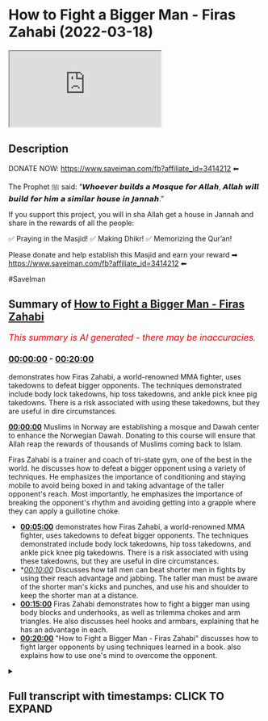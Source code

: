 # How to Fight a Bigger Man - Firas Zahabi (2022-03-18)

<iframe loading='lazy' src='https://www.youtube.com/embed/1l-jS2LDxEw'></iframe>

## Description

DONATE NOW: https://www.saveiman.com/fb?affiliate_id=3414212 ⬅

The Prophet ﷺ said: “𝙒𝙝𝙤𝙚𝙫𝙚𝙧 𝙗𝙪𝙞𝙡𝙙𝙨 𝙖 𝙈𝙤𝙨𝙦𝙪𝙚 𝙛𝙤𝙧 𝘼𝙡𝙡𝙖𝙝, 𝘼𝙡𝙡𝙖𝙝 𝙬𝙞𝙡𝙡 𝙗𝙪𝙞𝙡𝙙 𝙛𝙤𝙧 𝙝𝙞𝙢 𝙖 𝙨𝙞𝙢𝙞𝙡𝙖𝙧 𝙝𝙤𝙪𝙨𝙚 𝙞𝙣 𝙅𝙖𝙣𝙣𝙖𝙝.”

If you support this project, you will in sha Allah get a house in Jannah and share in the rewards of all the people:

✅ Praying in the Masjid!
✅ Making Dhikr!
✅ Memorizing the Qur’an!

Please donate and help establish this Masjid and earn your reward ➡ https://www.saveiman.com/fb?affiliate_id=3414212 ⬅

#SaveIman

## Summary of [How to Fight a Bigger Man - Firas Zahabi](https://www.youtube.com/watch?v=1l-jS2LDxEw)


*<span style="color:red; font-size:125%">This summary is AI generated - there may be inaccuracies</span>. [](/)*

### [00:00:00](https://www.youtube.com/watch?v=1l-jS2LDxEw&t=0) - [00:20:00](https://www.youtube.com/watch?v=1l-jS2LDxEw&t=1200)

 demonstrates how Firas Zahabi, a world-renowned MMA fighter, uses takedowns to defeat bigger opponents. The techniques demonstrated include body lock takedowns, hip toss takedowns, and ankle pick knee pig takedowns. There is a risk associated with using these takedowns, but they are useful in dire circumstances.

**[00:00:00](https://www.youtube.com/watch?v=1l-jS2LDxEw&t=0)** Muslims in Norway are establishing a mosque and Dawah center to enhance the Norwegian Dawah. Donating to this course will ensure that Allah reap the rewards of thousands of Muslims coming back to Islam.

Firas Zahabi is a trainer and  coach of tri-state gym, one of the best in the world.  he discusses how to defeat a bigger opponent using a variety of techniques. He emphasizes the importance of conditioning and staying mobile to avoid being boxed in and taking advantage of the taller opponent's reach. Most importantly, he emphasizes the importance of breaking the opponent's rhythm and avoiding getting into a grapple where they can apply a guillotine choke.
* **[00:05:00](https://www.youtube.com/watch?v=1l-jS2LDxEw&t=300)**  demonstrates how Firas Zahabi, a world-renowned MMA fighter, uses takedowns to defeat bigger opponents. The techniques demonstrated include body lock takedowns, hip toss takedowns, and ankle pick knee pig takedowns. There is a risk associated with using these takedowns, but they are useful in dire circumstances.
* **[00:10:00](https://www.youtube.com/watch?v=1l-jS2LDxEw&t=600)* Discusses how tall men can beat shorter men in fights by using their reach advantage and jabbing. The taller man must be aware of the shorter man's kicks and punches, and use his  and shoulder to keep the shorter man at a distance.
* **[00:15:00](https://www.youtube.com/watch?v=1l-jS2LDxEw&t=900)** Firas Zahabi demonstrates how to fight a bigger man using body blocks and underhooks, as well as trilemma chokes and arm triangles. He also discusses heel hooks and armbars, explaining that he has an advantage in each.
* **[00:20:00](https://www.youtube.com/watch?v=1l-jS2LDxEw&t=1200)**  "How to Fight a Bigger Man - Firas Zahabi" discusses how to fight larger opponents by using techniques learned in a book.  also explains how to use one's mind to overcome the opponent.

<details><summary><h2>Full transcript with timestamps: CLICK TO EXPAND</h2></summary>

[0:00:00](https://youtu.be/1l-jS2LDxEw?t=0) muslims in norway are now establishing a  
[0:00:02](https://youtu.be/1l-jS2LDxEw?t=2) masjid and dawa center to enhance the  
[0:00:04](https://youtu.be/1l-jS2LDxEw?t=4) norwegian dawah if you donate to this  
[0:00:06](https://youtu.be/1l-jS2LDxEw?t=6) course you will ensure allah reap the  
[0:00:08](https://youtu.be/1l-jS2LDxEw?t=8) rewards of thousands of muslims coming  
[0:00:11](https://youtu.be/1l-jS2LDxEw?t=11) back to islam and many of those who  
[0:00:13](https://youtu.be/1l-jS2LDxEw?t=13) become dwight and invite to islam so  
[0:00:15](https://youtu.be/1l-jS2LDxEw?t=15) click the link and donate now and share  
[0:00:18](https://youtu.be/1l-jS2LDxEw?t=18) the video for extra rewards  
[0:00:20](https://youtu.be/1l-jS2LDxEw?t=20) i'm joined with the legend the man the  
[0:00:22](https://youtu.be/1l-jS2LDxEw?t=22) legend the steel man the historical  
[0:00:24](https://youtu.be/1l-jS2LDxEw?t=24) figure  
[0:00:25](https://youtu.be/1l-jS2LDxEw?t=25) [Laughter]  
[0:00:28](https://youtu.be/1l-jS2LDxEw?t=28) for us many of you would have known this  
[0:00:31](https://youtu.be/1l-jS2LDxEw?t=31) is the trainer  
[0:00:33](https://youtu.be/1l-jS2LDxEw?t=33) head trainer head coach in tri-state gym  
[0:00:35](https://youtu.be/1l-jS2LDxEw?t=35) it seems one of the best if not the best  
[0:00:37](https://youtu.be/1l-jS2LDxEw?t=37) you could argue uh trainer in the world  
[0:00:39](https://youtu.be/1l-jS2LDxEw?t=39) in mma now  
[0:00:41](https://youtu.be/1l-jS2LDxEw?t=41) this video is about how  
[0:00:43](https://youtu.be/1l-jS2LDxEw?t=43) to defeat a bigger opponent now i'm  
[0:00:45](https://youtu.be/1l-jS2LDxEw?t=45) noticeably sizable compared to uh for us  
[0:00:49](https://youtu.be/1l-jS2LDxEw?t=49) but obviously not skillful you don't  
[0:00:51](https://youtu.be/1l-jS2LDxEw?t=51) need to go into that details  
[0:00:52](https://youtu.be/1l-jS2LDxEw?t=52) so with someone like me for us how would  
[0:00:54](https://youtu.be/1l-jS2LDxEw?t=54) you so say for example i'm covering that  
[0:00:56](https://youtu.be/1l-jS2LDxEw?t=56) can you grab that  
[0:00:58](https://youtu.be/1l-jS2LDxEw?t=58) [Laughter]  
[0:01:03](https://youtu.be/1l-jS2LDxEw?t=63) [Music]  
[0:01:03](https://youtu.be/1l-jS2LDxEw?t=63) [Laughter]  
[0:01:12](https://youtu.be/1l-jS2LDxEw?t=72) okay so if i'm coming at you right  
[0:01:14](https://youtu.be/1l-jS2LDxEw?t=74) so i'm coming at you right now first  
[0:01:16](https://youtu.be/1l-jS2LDxEw?t=76) thing is i don't want to be on the same  
[0:01:18](https://youtu.be/1l-jS2LDxEw?t=78) line so your feet are pointing towards  
[0:01:19](https://youtu.be/1l-jS2LDxEw?t=79) me my feet are pointing towards you yeah  
[0:01:21](https://youtu.be/1l-jS2LDxEw?t=81) if we exchange your fist is likely to  
[0:01:23](https://youtu.be/1l-jS2LDxEw?t=83) land before mine because you've got a  
[0:01:24](https://youtu.be/1l-jS2LDxEw?t=84) longer reach yeah you got bigger weights  
[0:01:26](https://youtu.be/1l-jS2LDxEw?t=86) so one thing i like to do is like to  
[0:01:27](https://youtu.be/1l-jS2LDxEw?t=87) circle when you point your feet towards  
[0:01:29](https://youtu.be/1l-jS2LDxEw?t=89) me that's when i'm going to change back  
[0:01:30](https://youtu.be/1l-jS2LDxEw?t=90) direction as your feet lift the ground  
[0:01:32](https://youtu.be/1l-jS2LDxEw?t=92) to change direction okay that's what i'm  
[0:01:34](https://youtu.be/1l-jS2LDxEw?t=94) going to attack yourself so if i'm  
[0:01:35](https://youtu.be/1l-jS2LDxEw?t=95) constantly circling i'm sorry  
[0:01:37](https://youtu.be/1l-jS2LDxEw?t=97) certainly yeah so now look because  
[0:01:38](https://youtu.be/1l-jS2LDxEw?t=98) you're circling with me yeah i'm going  
[0:01:40](https://youtu.be/1l-jS2LDxEw?t=100) to go this way no i'm going to circle  
[0:01:41](https://youtu.be/1l-jS2LDxEw?t=101) this way now you're circling that way  
[0:01:43](https://youtu.be/1l-jS2LDxEw?t=103) i'm constantly  
[0:01:44](https://youtu.be/1l-jS2LDxEw?t=104) breaking the line i call it breaking  
[0:01:45](https://youtu.be/1l-jS2LDxEw?t=105) noise so if you put your fist like this  
[0:01:47](https://youtu.be/1l-jS2LDxEw?t=107) i want to be aimed for my face here i  
[0:01:48](https://youtu.be/1l-jS2LDxEw?t=108) want to be here and when you turn your  
[0:01:50](https://youtu.be/1l-jS2LDxEw?t=110) face your fist towards me i want to be  
[0:01:52](https://youtu.be/1l-jS2LDxEw?t=112) here enough i never want to be yeah face  
[0:01:55](https://youtu.be/1l-jS2LDxEw?t=115) to face with exactly and now i want to  
[0:01:57](https://youtu.be/1l-jS2LDxEw?t=117) create that i want to create that cut  
[0:01:59](https://youtu.be/1l-jS2LDxEw?t=119) back we call it a cutback so you go  
[0:02:00](https://youtu.be/1l-jS2LDxEw?t=120) right then to the left left then to the  
[0:02:03](https://youtu.be/1l-jS2LDxEw?t=123) right so we're talking about working in  
[0:02:05](https://youtu.be/1l-jS2LDxEw?t=125) circles here that's why i like to shadow  
[0:02:06](https://youtu.be/1l-jS2LDxEw?t=126) box oftentimes what i do is i put an  
[0:02:08](https://youtu.be/1l-jS2LDxEw?t=128) object on the floor like a boxing glove  
[0:02:10](https://youtu.be/1l-jS2LDxEw?t=130) yeah and i just teach my fighters to to  
[0:02:11](https://youtu.be/1l-jS2LDxEw?t=131) box around that glove  
[0:02:13](https://youtu.be/1l-jS2LDxEw?t=133) always circling always moving my head  
[0:02:15](https://youtu.be/1l-jS2LDxEw?t=135) because  
[0:02:16](https://youtu.be/1l-jS2LDxEw?t=136) his reach is longer yeah  
[0:02:18](https://youtu.be/1l-jS2LDxEw?t=138) but  
[0:02:19](https://youtu.be/1l-jS2LDxEw?t=139) but if i get here if i get here  
[0:02:22](https://youtu.be/1l-jS2LDxEw?t=142) the shorter man has an advantage now on  
[0:02:24](https://youtu.be/1l-jS2LDxEw?t=144) the outside you have the advantage yeah  
[0:02:26](https://youtu.be/1l-jS2LDxEw?t=146) on the inside if you watch this look if  
[0:02:28](https://youtu.be/1l-jS2LDxEw?t=148) you if you keep your shoulders up and i  
[0:02:29](https://youtu.be/1l-jS2LDxEw?t=149) put my shoulders down and we push each  
[0:02:30](https://youtu.be/1l-jS2LDxEw?t=150) other push push  
[0:02:32](https://youtu.be/1l-jS2LDxEw?t=152) look i'm stronger only because i'm lower  
[0:02:34](https://youtu.be/1l-jS2LDxEw?t=154) yeah my center of gravity is lower right  
[0:02:35](https://youtu.be/1l-jS2LDxEw?t=155) so when i get close to you you're going  
[0:02:37](https://youtu.be/1l-jS2LDxEw?t=157) to want to go down my height yeah now or  
[0:02:39](https://youtu.be/1l-jS2LDxEw?t=159) even if you push each other say we're  
[0:02:41](https://youtu.be/1l-jS2LDxEw?t=161) even okay now we're even so i want to  
[0:02:43](https://youtu.be/1l-jS2LDxEw?t=163) catch him tall yeah i'm circling i'm  
[0:02:45](https://youtu.be/1l-jS2LDxEw?t=165) circling and you if if you were trying  
[0:02:48](https://youtu.be/1l-jS2LDxEw?t=168) to chase me like this it's kind of very  
[0:02:49](https://youtu.be/1l-jS2LDxEw?t=169) tiring on the legs right yeah so you  
[0:02:51](https://youtu.be/1l-jS2LDxEw?t=171) have to relax your legs i want to catch  
[0:02:52](https://youtu.be/1l-jS2LDxEw?t=172) you tall i have a window of opportunity  
[0:02:54](https://youtu.be/1l-jS2LDxEw?t=174) when i come in here yeah now i'm going  
[0:02:56](https://youtu.be/1l-jS2LDxEw?t=176) to throw up then i got to get out again  
[0:02:58](https://youtu.be/1l-jS2LDxEw?t=178) because you're going to sit down with me  
[0:02:59](https://youtu.be/1l-jS2LDxEw?t=179) or you're going to grab me except right  
[0:03:00](https://youtu.be/1l-jS2LDxEw?t=180) so when you're fighting a taller  
[0:03:01](https://youtu.be/1l-jS2LDxEw?t=181) opponent one thing i really like to do  
[0:03:03](https://youtu.be/1l-jS2LDxEw?t=183) we're assuming this is not just a  
[0:03:04](https://youtu.be/1l-jS2LDxEw?t=184) striking affair right right right we're  
[0:03:06](https://youtu.be/1l-jS2LDxEw?t=186) gonna get to yeah wrestling soon yeah  
[0:03:08](https://youtu.be/1l-jS2LDxEw?t=188) but striking i can't stand in front of  
[0:03:09](https://youtu.be/1l-jS2LDxEw?t=189) you you have to circle okay because if i  
[0:03:11](https://youtu.be/1l-jS2LDxEw?t=191) stand here so you're either out or in  
[0:03:13](https://youtu.be/1l-jS2LDxEw?t=193) yeah  
[0:03:14](https://youtu.be/1l-jS2LDxEw?t=194) you've got a longer job than me if you  
[0:03:15](https://youtu.be/1l-jS2LDxEw?t=195) see if i try to punch you and you punch  
[0:03:16](https://youtu.be/1l-jS2LDxEw?t=196) me you're going to beat me every time  
[0:03:18](https://youtu.be/1l-jS2LDxEw?t=198) yeah so i got a circle i got a circle i  
[0:03:20](https://youtu.be/1l-jS2LDxEw?t=200) got to get you stepping i got to keep  
[0:03:21](https://youtu.be/1l-jS2LDxEw?t=201) the ranges off yeah i got to cut i got  
[0:03:22](https://youtu.be/1l-jS2LDxEw?t=202) to catch you want to cut back yeah okay  
[0:03:25](https://youtu.be/1l-jS2LDxEw?t=205) you know i got to catch you and come  
[0:03:26](https://youtu.be/1l-jS2LDxEw?t=206) back now when i fight a taller guy yeah  
[0:03:29](https://youtu.be/1l-jS2LDxEw?t=209) i like to shoot doubles but when i shoot  
[0:03:30](https://youtu.be/1l-jS2LDxEw?t=210) a double yeah i don't shoot and lift  
[0:03:34](https://youtu.be/1l-jS2LDxEw?t=214) because  
[0:03:35](https://youtu.be/1l-jS2LDxEw?t=215) their legs are so long that when you  
[0:03:36](https://youtu.be/1l-jS2LDxEw?t=216) lift they're still on the floor  
[0:03:38](https://youtu.be/1l-jS2LDxEw?t=218) unless they're heavy  
[0:03:39](https://youtu.be/1l-jS2LDxEw?t=219) so we're going to kosotogi so a trip so  
[0:03:41](https://youtu.be/1l-jS2LDxEw?t=221) watch out here i put my hook behind your  
[0:03:43](https://youtu.be/1l-jS2LDxEw?t=223) ankle like this  
[0:03:45](https://youtu.be/1l-jS2LDxEw?t=225) and now i don't have to lift you see i  
[0:03:46](https://youtu.be/1l-jS2LDxEw?t=226) would trip you down to the floor here's  
[0:03:47](https://youtu.be/1l-jS2LDxEw?t=227) what you call kasotogaki should i go  
[0:03:49](https://youtu.be/1l-jS2LDxEw?t=229) down  
[0:03:49](https://youtu.be/1l-jS2LDxEw?t=229) well yeah just be careful because all  
[0:03:51](https://youtu.be/1l-jS2LDxEw?t=231) right yeah so i want to trap their leg  
[0:03:53](https://youtu.be/1l-jS2LDxEw?t=233) as i shoot a double so i shoot  
[0:03:56](https://youtu.be/1l-jS2LDxEw?t=236) into a trap here i am like this  
[0:03:59](https://youtu.be/1l-jS2LDxEw?t=239) now i don't have to worry so much about  
[0:04:00](https://youtu.be/1l-jS2LDxEw?t=240) guillotine because even if you trap my  
[0:04:02](https://youtu.be/1l-jS2LDxEw?t=242) neck  
[0:04:03](https://youtu.be/1l-jS2LDxEw?t=243) because for you to make that guillotine  
[0:04:04](https://youtu.be/1l-jS2LDxEw?t=244) work you need your legs around my body  
[0:04:06](https://youtu.be/1l-jS2LDxEw?t=246) yeah i'm not going to let you put your  
[0:04:07](https://youtu.be/1l-jS2LDxEw?t=247) legs around my body see yeah because  
[0:04:09](https://youtu.be/1l-jS2LDxEw?t=249) that guilt is very weak  
[0:04:11](https://youtu.be/1l-jS2LDxEw?t=251) it lets you have your legs around my  
[0:04:12](https://youtu.be/1l-jS2LDxEw?t=252) body you have to put me inside the  
[0:04:14](https://youtu.be/1l-jS2LDxEw?t=254) garbage if you're getting into combat  
[0:04:16](https://youtu.be/1l-jS2LDxEw?t=256) god is it oh yeah if here if you have  
[0:04:17](https://youtu.be/1l-jS2LDxEw?t=257) any guilty no i could have a lot of  
[0:04:18](https://youtu.be/1l-jS2LDxEw?t=258) danger  
[0:04:20](https://youtu.be/1l-jS2LDxEw?t=260) yeah no i'm gonna want a baby here but  
[0:04:22](https://youtu.be/1l-jS2LDxEw?t=262) if i trip your leg yep  
[0:04:24](https://youtu.be/1l-jS2LDxEw?t=264) try to put me together okay now  
[0:04:26](https://youtu.be/1l-jS2LDxEw?t=266) try to choke me  
[0:04:29](https://youtu.be/1l-jS2LDxEw?t=269) because it's very difficult  
[0:04:31](https://youtu.be/1l-jS2LDxEw?t=271) because you don't have your legs wrapped  
[0:04:32](https://youtu.be/1l-jS2LDxEw?t=272) around my body yep see i'm gonna pump a  
[0:04:34](https://youtu.be/1l-jS2LDxEw?t=274) lot of your legs yeah so the two major  
[0:04:37](https://youtu.be/1l-jS2LDxEw?t=277) benefits is  
[0:04:38](https://youtu.be/1l-jS2LDxEw?t=278) when you shoot a double egg on a taller  
[0:04:39](https://youtu.be/1l-jS2LDxEw?t=279) guy you don't have to lift them if you  
[0:04:41](https://youtu.be/1l-jS2LDxEw?t=281) trip yeah  
[0:04:42](https://youtu.be/1l-jS2LDxEw?t=282) you give me those guys now all the tips  
[0:04:45](https://youtu.be/1l-jS2LDxEw?t=285) because you're so tall it's easier for  
[0:04:47](https://youtu.be/1l-jS2LDxEw?t=287) me to get to your ankle right but if you  
[0:04:49](https://youtu.be/1l-jS2LDxEw?t=289) were my height it would be lower because  
[0:04:50](https://youtu.be/1l-jS2LDxEw?t=290) your arms and shoulders would be easily  
[0:04:51](https://youtu.be/1l-jS2LDxEw?t=291) double for me then on my side  
[0:04:53](https://youtu.be/1l-jS2LDxEw?t=293) i'm trying to screw that's it  
[0:04:55](https://youtu.be/1l-jS2LDxEw?t=295) guys for taller guys i like when you're  
[0:04:57](https://youtu.be/1l-jS2LDxEw?t=297) the taller man i like body lock and trip  
[0:04:58](https://youtu.be/1l-jS2LDxEw?t=298) so if you body lock me because the thing  
[0:05:00](https://youtu.be/1l-jS2LDxEw?t=300) is my legs are too far if you go for my  
[0:05:01](https://youtu.be/1l-jS2LDxEw?t=301) legs it's too much too much of a  
[0:05:03](https://youtu.be/1l-jS2LDxEw?t=303) distance to get all the way down yeah  
[0:05:06](https://youtu.be/1l-jS2LDxEw?t=306) so i'm coming here yeah i really like it  
[0:05:08](https://youtu.be/1l-jS2LDxEw?t=308) like this yeah well now you could trip  
[0:05:09](https://youtu.be/1l-jS2LDxEw?t=309) my my my right leg with your left yeah  
[0:05:12](https://youtu.be/1l-jS2LDxEw?t=312) no no no you're with your left  
[0:05:14](https://youtu.be/1l-jS2LDxEw?t=314) hook  
[0:05:15](https://youtu.be/1l-jS2LDxEw?t=315) yeah you could you could put your foot  
[0:05:16](https://youtu.be/1l-jS2LDxEw?t=316) in the middle yeah and then kind of  
[0:05:18](https://youtu.be/1l-jS2LDxEw?t=318) throw me with your hip yeah like this go  
[0:05:19](https://youtu.be/1l-jS2LDxEw?t=319) up here i really like this for taller  
[0:05:21](https://youtu.be/1l-jS2LDxEw?t=321) guys  
[0:05:22](https://youtu.be/1l-jS2LDxEw?t=322) yeah so we're here like this body lock  
[0:05:24](https://youtu.be/1l-jS2LDxEw?t=324) yeah you put your leg inside and you  
[0:05:25](https://youtu.be/1l-jS2LDxEw?t=325) start to hit yeah  
[0:05:27](https://youtu.be/1l-jS2LDxEw?t=327) yeah yeah that's good for me no i mean  
[0:05:29](https://youtu.be/1l-jS2LDxEw?t=329) if you're coming to a double leg for me  
[0:05:31](https://youtu.be/1l-jS2LDxEw?t=331) yes how much around the front i like the  
[0:05:33](https://youtu.be/1l-jS2LDxEw?t=333) underhook so like can you shoot all my  
[0:05:34](https://youtu.be/1l-jS2LDxEw?t=334) legs  
[0:05:35](https://youtu.be/1l-jS2LDxEw?t=335) under hook see yeah this is one of many  
[0:05:38](https://youtu.be/1l-jS2LDxEw?t=338) ways okay and then you can get into your  
[0:05:39](https://youtu.be/1l-jS2LDxEw?t=339) body lock oh okay so if i shoot on you  
[0:05:41](https://youtu.be/1l-jS2LDxEw?t=341) you're gonna put your hands like this  
[0:05:42](https://youtu.be/1l-jS2LDxEw?t=342) all right  
[0:05:44](https://youtu.be/1l-jS2LDxEw?t=344) yeah you elevate me here there you go  
[0:05:45](https://youtu.be/1l-jS2LDxEw?t=345) now you can turn the tables on me  
[0:05:47](https://youtu.be/1l-jS2LDxEw?t=347) right exactly okay  
[0:05:49](https://youtu.be/1l-jS2LDxEw?t=349) what we call an ukigoshi hip one hip  
[0:05:52](https://youtu.be/1l-jS2LDxEw?t=352) because typically as kids they teach you  
[0:05:54](https://youtu.be/1l-jS2LDxEw?t=354) ogoshi which is two hips yeah but if i  
[0:05:57](https://youtu.be/1l-jS2LDxEw?t=357) do that you can grab my body and lift me  
[0:05:58](https://youtu.be/1l-jS2LDxEw?t=358) here yeah i'm too committed yeah so we  
[0:06:00](https://youtu.be/1l-jS2LDxEw?t=360) just go one hip like see i see one hip  
[0:06:02](https://youtu.be/1l-jS2LDxEw?t=362) and now we can ankle pick knee pig yeah  
[0:06:05](https://youtu.be/1l-jS2LDxEw?t=365) snap down etc  
[0:06:06](https://youtu.be/1l-jS2LDxEw?t=366) yeah so if i shoot on you  
[0:06:09](https://youtu.be/1l-jS2LDxEw?t=369) so if you're boxing yeah you got to be  
[0:06:11](https://youtu.be/1l-jS2LDxEw?t=371) quick to your other yeah exactly  
[0:06:13](https://youtu.be/1l-jS2LDxEw?t=373) there you go now i'm in trouble here now  
[0:06:15](https://youtu.be/1l-jS2LDxEw?t=375) you have a variety of takedowns one of  
[0:06:16](https://youtu.be/1l-jS2LDxEw?t=376) them being the hip toss  
[0:06:18](https://youtu.be/1l-jS2LDxEw?t=378) that's what we call ukigoshi what we've  
[0:06:20](https://youtu.be/1l-jS2LDxEw?t=380) seen you do as well  
[0:06:22](https://youtu.be/1l-jS2LDxEw?t=382) and this might be  
[0:06:24](https://youtu.be/1l-jS2LDxEw?t=384) we don't do a lot to be honest in the uk  
[0:06:26](https://youtu.be/1l-jS2LDxEw?t=386) because a lot of the  
[0:06:28](https://youtu.be/1l-jS2LDxEw?t=388) kind of gyms don't allow it they're more  
[0:06:30](https://youtu.be/1l-jS2LDxEw?t=390) traditional yeah which is heel hooks yes  
[0:06:34](https://youtu.be/1l-jS2LDxEw?t=394) and we've seen you do a lot of these  
[0:06:35](https://youtu.be/1l-jS2LDxEw?t=395) yeah yeah yeah you're you're known for  
[0:06:37](https://youtu.be/1l-jS2LDxEw?t=397) that i was in the heart club yeah it's  
[0:06:38](https://youtu.be/1l-jS2LDxEw?t=398) known for that so  
[0:06:40](https://youtu.be/1l-jS2LDxEw?t=400) with someone big like me  
[0:06:42](https://youtu.be/1l-jS2LDxEw?t=402) to what extent  
[0:06:44](https://youtu.be/1l-jS2LDxEw?t=404) would it make sense for you to go for a  
[0:06:45](https://youtu.be/1l-jS2LDxEw?t=405) hill hook  
[0:06:46](https://youtu.be/1l-jS2LDxEw?t=406) uh very like look look at the size of  
[0:06:48](https://youtu.be/1l-jS2LDxEw?t=408) our feet here put your foot here yeah  
[0:06:50](https://youtu.be/1l-jS2LDxEw?t=410) look he's got a much longer left lever  
[0:06:52](https://youtu.be/1l-jS2LDxEw?t=412) it's much easier for me to break your  
[0:06:53](https://youtu.be/1l-jS2LDxEw?t=413) leg than it is for you to break mine you  
[0:06:55](https://youtu.be/1l-jS2LDxEw?t=415) know what they say  
[0:06:59](https://youtu.be/1l-jS2LDxEw?t=419) good point  
[0:07:01](https://youtu.be/1l-jS2LDxEw?t=421) think about breaking a long branch or  
[0:07:03](https://youtu.be/1l-jS2LDxEw?t=423) breaking a small branch you can only  
[0:07:04](https://youtu.be/1l-jS2LDxEw?t=424) think the smaller branch have less  
[0:07:05](https://youtu.be/1l-jS2LDxEw?t=425) leverage so it's easier for me to grab  
[0:07:07](https://youtu.be/1l-jS2LDxEw?t=427) and break that so how would you go like  
[0:07:09](https://youtu.be/1l-jS2LDxEw?t=429) say for example i'm coming at you well  
[0:07:10](https://youtu.be/1l-jS2LDxEw?t=430) if we're standing i like to do something  
[0:07:11](https://youtu.be/1l-jS2LDxEw?t=431) called ashy slide okay so like i pretend  
[0:07:13](https://youtu.be/1l-jS2LDxEw?t=433) like i'm doing a double legs i'll do it  
[0:07:15](https://youtu.be/1l-jS2LDxEw?t=435) real slow okay yeah i'm shooting double  
[0:07:16](https://youtu.be/1l-jS2LDxEw?t=436) leg but then i slide underneath like  
[0:07:18](https://youtu.be/1l-jS2LDxEw?t=438) this oh nice and then what i do is i  
[0:07:20](https://youtu.be/1l-jS2LDxEw?t=440) like to push inside your thigh here like  
[0:07:21](https://youtu.be/1l-jS2LDxEw?t=441) this oh beautiful see now if you try to  
[0:07:22](https://youtu.be/1l-jS2LDxEw?t=442) punch me you won't be able to yeah no  
[0:07:24](https://youtu.be/1l-jS2LDxEw?t=444) chance you have no shot and i'll look  
[0:07:25](https://youtu.be/1l-jS2LDxEw?t=445) where your heel is yeah nowadays because  
[0:07:27](https://youtu.be/1l-jS2LDxEw?t=447) that thigh try to resist me it's  
[0:07:29](https://youtu.be/1l-jS2LDxEw?t=449) impossible yeah exactly you're just  
[0:07:30](https://youtu.be/1l-jS2LDxEw?t=450) you're just bringing yourself down to  
[0:07:31](https://youtu.be/1l-jS2LDxEw?t=451) the mat so that's the first thing i do i  
[0:07:33](https://youtu.be/1l-jS2LDxEw?t=453) can push inside the thigh now look at  
[0:07:35](https://youtu.be/1l-jS2LDxEw?t=455) that lever that we're talking about look  
[0:07:37](https://youtu.be/1l-jS2LDxEw?t=457) i'm breaking this ankle quite easily  
[0:07:38](https://youtu.be/1l-jS2LDxEw?t=458) it's beautiful yeah it's very very  
[0:07:39](https://youtu.be/1l-jS2LDxEw?t=459) difficult you try  
[0:07:40](https://youtu.be/1l-jS2LDxEw?t=460) here  
[0:07:41](https://youtu.be/1l-jS2LDxEw?t=461) you got nothing if i start cranking yeah  
[0:07:43](https://youtu.be/1l-jS2LDxEw?t=463) you won't be able to reach my body or  
[0:07:44](https://youtu.be/1l-jS2LDxEw?t=464) face  
[0:07:46](https://youtu.be/1l-jS2LDxEw?t=466) with that  
[0:07:48](https://youtu.be/1l-jS2LDxEw?t=468) do you feel like it's a good idea in the  
[0:07:49](https://youtu.be/1l-jS2LDxEw?t=469) mma setting because we've seen it not  
[0:07:50](https://youtu.be/1l-jS2LDxEw?t=470) work as well yeah of course of course of  
[0:07:52](https://youtu.be/1l-jS2LDxEw?t=472) course there's a there's a risk with  
[0:07:54](https://youtu.be/1l-jS2LDxEw?t=474) everything you know yeah i personally i  
[0:07:55](https://youtu.be/1l-jS2LDxEw?t=475) like to use that as a surprise once in a  
[0:07:57](https://youtu.be/1l-jS2LDxEw?t=477) while yeah i would prefer using the  
[0:07:58](https://youtu.be/1l-jS2LDxEw?t=478) double egg with the kosovo  
[0:08:00](https://youtu.be/1l-jS2LDxEw?t=480) yeah i want to be on top because you  
[0:08:01](https://youtu.be/1l-jS2LDxEw?t=481) can't hit me  
[0:08:02](https://youtu.be/1l-jS2LDxEw?t=482) when i'm on top you can but it's not  
[0:08:04](https://youtu.be/1l-jS2LDxEw?t=484) really effective yeah uh the other thing  
[0:08:05](https://youtu.be/1l-jS2LDxEw?t=485) i like to do is i like to duck under on  
[0:08:07](https://youtu.be/1l-jS2LDxEw?t=487) top guys like this  
[0:08:08](https://youtu.be/1l-jS2LDxEw?t=488) and get behind the wipes i'm in a  
[0:08:10](https://youtu.be/1l-jS2LDxEw?t=490) position of safety and would you go into  
[0:08:11](https://youtu.be/1l-jS2LDxEw?t=491) like a heel hook position from here  
[0:08:13](https://youtu.be/1l-jS2LDxEw?t=493) because from here from here i have a  
[0:08:14](https://youtu.be/1l-jS2LDxEw?t=494) variety of uh takedowns but the one i  
[0:08:15](https://youtu.be/1l-jS2LDxEw?t=495) like first is blocking the knee just  
[0:08:17](https://youtu.be/1l-jS2LDxEw?t=497) like this yeah and trying to get your  
[0:08:19](https://youtu.be/1l-jS2LDxEw?t=499) hands on the mat you see i'm blocking  
[0:08:21](https://youtu.be/1l-jS2LDxEw?t=501) your knee i'm putting my weight forward  
[0:08:22](https://youtu.be/1l-jS2LDxEw?t=502) and i'll have you in what we call a gut  
[0:08:23](https://youtu.be/1l-jS2LDxEw?t=503) wrench yeah from here i can climb to the  
[0:08:25](https://youtu.be/1l-jS2LDxEw?t=505) back  
[0:08:26](https://youtu.be/1l-jS2LDxEw?t=506) i can uh force you down to the mat  
[0:08:28](https://youtu.be/1l-jS2LDxEw?t=508) khabib business all the time of course  
[0:08:29](https://youtu.be/1l-jS2LDxEw?t=509) he's the master of gut wrench because  
[0:08:30](https://youtu.be/1l-jS2LDxEw?t=510) you can you can do  
[0:08:32](https://youtu.be/1l-jS2LDxEw?t=512) i might be wrong here but  
[0:08:34](https://youtu.be/1l-jS2LDxEw?t=514) you can drop down here  
[0:08:36](https://youtu.be/1l-jS2LDxEw?t=516) and you can you can but that's risky  
[0:08:38](https://youtu.be/1l-jS2LDxEw?t=518) that's risky because especially when  
[0:08:39](https://youtu.be/1l-jS2LDxEw?t=519) things are slippery when you do that i'm  
[0:08:40](https://youtu.be/1l-jS2LDxEw?t=520) just going to piss my legs up  
[0:08:42](https://youtu.be/1l-jS2LDxEw?t=522) you're on the floor i like those things  
[0:08:44](https://youtu.be/1l-jS2LDxEw?t=524) once in a while by surprise like if you  
[0:08:46](https://youtu.be/1l-jS2LDxEw?t=526) see that move that you did yeah shogun  
[0:08:47](https://youtu.be/1l-jS2LDxEw?t=527) tried it on jon jones in the title fight  
[0:08:49](https://youtu.be/1l-jS2LDxEw?t=529) oh yeah i thought it was a major mistake  
[0:08:51](https://youtu.be/1l-jS2LDxEw?t=531) because yeah he got to the waist of john  
[0:08:54](https://youtu.be/1l-jS2LDxEw?t=534) yeah he sat down and john just got to  
[0:08:56](https://youtu.be/1l-jS2LDxEw?t=536) lift his leg up because things are  
[0:08:57](https://youtu.be/1l-jS2LDxEw?t=537) slippery yeah yeah yeah and there's  
[0:08:58](https://youtu.be/1l-jS2LDxEw?t=538) punches involved why take the risk  
[0:08:59](https://youtu.be/1l-jS2LDxEw?t=539) you're behind the guy i'm in the safe  
[0:09:01](https://youtu.be/1l-jS2LDxEw?t=541) here  
[0:09:02](https://youtu.be/1l-jS2LDxEw?t=542) look i'm in such a safe position why  
[0:09:03](https://youtu.be/1l-jS2LDxEw?t=543) would i go here where you can now punch  
[0:09:05](https://youtu.be/1l-jS2LDxEw?t=545) me yeah boom like why would i put myself  
[0:09:07](https://youtu.be/1l-jS2LDxEw?t=547) in the line of fire when i'm behind you  
[0:09:09](https://youtu.be/1l-jS2LDxEw?t=549) and you can't hit me so i find it  
[0:09:11](https://youtu.be/1l-jS2LDxEw?t=551) strategically a mistake yeah it should  
[0:09:13](https://youtu.be/1l-jS2LDxEw?t=553) only be used in the most  
[0:09:15](https://youtu.be/1l-jS2LDxEw?t=555) dire circumstances you're losing you  
[0:09:16](https://youtu.be/1l-jS2LDxEw?t=556) need to break the guy's leg in the next  
[0:09:18](https://youtu.be/1l-jS2LDxEw?t=558) 30 seconds or we lose okay take the same  
[0:09:20](https://youtu.be/1l-jS2LDxEw?t=560) thing with the foot looks and stuff yeah  
[0:09:21](https://youtu.be/1l-jS2LDxEw?t=561) exactly i'll use it because the thing is  
[0:09:23](https://youtu.be/1l-jS2LDxEw?t=563) technique  
[0:09:24](https://youtu.be/1l-jS2LDxEw?t=564) always has to be  
[0:09:26](https://youtu.be/1l-jS2LDxEw?t=566) uh  
[0:09:27](https://youtu.be/1l-jS2LDxEw?t=567) under strategy yeah i can't just oh i'll  
[0:09:29](https://youtu.be/1l-jS2LDxEw?t=569) do any technique no no no  
[0:09:31](https://youtu.be/1l-jS2LDxEw?t=571) we have a bunch of tools which tools do  
[0:09:33](https://youtu.be/1l-jS2LDxEw?t=573) we need to do this particular job  
[0:09:35](https://youtu.be/1l-jS2LDxEw?t=575) we have to scrutinize what tool you're  
[0:09:36](https://youtu.be/1l-jS2LDxEw?t=576) going to use don't just bring out the  
[0:09:37](https://youtu.be/1l-jS2LDxEw?t=577) chainsaw when we're trying to glue two  
[0:09:39](https://youtu.be/1l-jS2LDxEw?t=579) pieces together chainsaw's useless so  
[0:09:42](https://youtu.be/1l-jS2LDxEw?t=582) i think i try to put you on your back i  
[0:09:44](https://youtu.be/1l-jS2LDxEw?t=584) try to box you if i can't and i'm losing  
[0:09:46](https://youtu.be/1l-jS2LDxEw?t=586) then i'll do something more high risk  
[0:09:47](https://youtu.be/1l-jS2LDxEw?t=587) yeah  
[0:09:48](https://youtu.be/1l-jS2LDxEw?t=588) now  
[0:09:49](https://youtu.be/1l-jS2LDxEw?t=589) this is a good video uh this is uh  
[0:09:51](https://youtu.be/1l-jS2LDxEw?t=591) many people could be taking notes but  
[0:09:53](https://youtu.be/1l-jS2LDxEw?t=593) the guys on the outside the big guys  
[0:09:56](https://youtu.be/1l-jS2LDxEw?t=596) that's all guys are gonna feel this is  
[0:09:58](https://youtu.be/1l-jS2LDxEw?t=598) ridiculous they're gonna say now for us  
[0:10:00](https://youtu.be/1l-jS2LDxEw?t=600) telling all these smaller people how to  
[0:10:01](https://youtu.be/1l-jS2LDxEw?t=601) be the big guys but he hasn't said  
[0:10:03](https://youtu.be/1l-jS2LDxEw?t=603) anything about how the taller guys can  
[0:10:04](https://youtu.be/1l-jS2LDxEw?t=604) beat the smaller guys you don't need any  
[0:10:06](https://youtu.be/1l-jS2LDxEw?t=606) help look at me  
[0:10:08](https://youtu.be/1l-jS2LDxEw?t=608) but they say that yeah you know we  
[0:10:10](https://youtu.be/1l-jS2LDxEw?t=610) haven't had that much success in the ufc  
[0:10:13](https://youtu.be/1l-jS2LDxEw?t=613) um so what would you uh  
[0:10:15](https://youtu.be/1l-jS2LDxEw?t=615) say i like the job okay so like yeah i  
[0:10:16](https://youtu.be/1l-jS2LDxEw?t=616) think georgia had the longest switch in  
[0:10:18](https://youtu.be/1l-jS2LDxEw?t=618) this division that's why i really  
[0:10:19](https://youtu.be/1l-jS2LDxEw?t=619) designed this game to be a jabber so  
[0:10:21](https://youtu.be/1l-jS2LDxEw?t=621) number one rule about jabbing see look  
[0:10:22](https://youtu.be/1l-jS2LDxEw?t=622) look at my reach here yeah the second  
[0:10:24](https://youtu.be/1l-jS2LDxEw?t=624) i'm touch your hand to the wall the  
[0:10:26](https://youtu.be/1l-jS2LDxEw?t=626) second i punch at an angle towards the  
[0:10:29](https://youtu.be/1l-jS2LDxEw?t=629) ground  
[0:10:30](https://youtu.be/1l-jS2LDxEw?t=630) see i lost reach i'll go here here i  
[0:10:32](https://youtu.be/1l-jS2LDxEw?t=632) have maximum reach  
[0:10:34](https://youtu.be/1l-jS2LDxEw?t=634) here just punching downwards  
[0:10:37](https://youtu.be/1l-jS2LDxEw?t=637) is really really bad for me so if i'm  
[0:10:38](https://youtu.be/1l-jS2LDxEw?t=638) fighting a guy who's shorter than me and  
[0:10:40](https://youtu.be/1l-jS2LDxEw?t=640) i'm jabbing at an angle downwards i'm  
[0:10:42](https://youtu.be/1l-jS2LDxEw?t=642) actually not using my reach right i have  
[0:10:44](https://youtu.be/1l-jS2LDxEw?t=644) to get what we call eye level okay so  
[0:10:45](https://youtu.be/1l-jS2LDxEw?t=645) are you coming down yeah i'm coming down  
[0:10:47](https://youtu.be/1l-jS2LDxEw?t=647) to his level okay however that leaves me  
[0:10:48](https://youtu.be/1l-jS2LDxEw?t=648) more susceptible to kicks i have to be  
[0:10:50](https://youtu.be/1l-jS2LDxEw?t=650) aware of that i have a question here  
[0:10:51](https://youtu.be/1l-jS2LDxEw?t=651) yeah if you go down  
[0:10:53](https://youtu.be/1l-jS2LDxEw?t=653) for on the one hand yeah if he goes down  
[0:10:56](https://youtu.be/1l-jS2LDxEw?t=656) he's gonna have more reach well on the  
[0:10:58](https://youtu.be/1l-jS2LDxEw?t=658) other hand if you come and hit me now  
[0:11:00](https://youtu.be/1l-jS2LDxEw?t=660) are you not now  
[0:11:02](https://youtu.be/1l-jS2LDxEw?t=662) me being taller isn't that me forcing  
[0:11:04](https://youtu.be/1l-jS2LDxEw?t=664) you to extend your arm which requires  
[0:11:06](https://youtu.be/1l-jS2LDxEw?t=666) more reach well for the shorter guy i  
[0:11:07](https://youtu.be/1l-jS2LDxEw?t=667) want to close the distance then punch  
[0:11:09](https://youtu.be/1l-jS2LDxEw?t=669) common mistake this guy's punch on the  
[0:11:10](https://youtu.be/1l-jS2LDxEw?t=670) way in like great example mcgregor and  
[0:11:12](https://youtu.be/1l-jS2LDxEw?t=672) uh  
[0:11:15](https://youtu.be/1l-jS2LDxEw?t=675) jose jose aldo yeah  
[0:11:19](https://youtu.be/1l-jS2LDxEw?t=679) leaps in with a punch steps back home  
[0:11:20](https://youtu.be/1l-jS2LDxEw?t=680) catches him on the way in a taller guy  
[0:11:22](https://youtu.be/1l-jS2LDxEw?t=682) yeah you're the taller guy if i punch  
[0:11:24](https://youtu.be/1l-jS2LDxEw?t=684) from here you're gonna beat me because  
[0:11:25](https://youtu.be/1l-jS2LDxEw?t=685) your reach is longer yeah i gotta close  
[0:11:26](https://youtu.be/1l-jS2LDxEw?t=686) the distance like we talked about yeah  
[0:11:28](https://youtu.be/1l-jS2LDxEw?t=688) then i have to have the discipline to  
[0:11:30](https://youtu.be/1l-jS2LDxEw?t=690) withstand  
[0:11:30](https://youtu.be/1l-jS2LDxEw?t=690) to delay my strikes right now once i  
[0:11:33](https://youtu.be/1l-jS2LDxEw?t=693) close the distance now i actually have  
[0:11:34](https://youtu.be/1l-jS2LDxEw?t=694) more leverage than you yeah yeah yeah if  
[0:11:36](https://youtu.be/1l-jS2LDxEw?t=696) we punch each other from here i have  
[0:11:37](https://youtu.be/1l-jS2LDxEw?t=697) actually superiority a bunch of  
[0:11:39](https://youtu.be/1l-jS2LDxEw?t=699) uppercuts yeah uppercut is dangerous but  
[0:11:41](https://youtu.be/1l-jS2LDxEw?t=701) i still have more remember if we push  
[0:11:42](https://youtu.be/1l-jS2LDxEw?t=702) each other here push yeah who generates  
[0:11:43](https://youtu.be/1l-jS2LDxEw?t=703) more power yeah the guy who's shorter so  
[0:11:46](https://youtu.be/1l-jS2LDxEw?t=706) shorter guy has more leverage on the  
[0:11:47](https://youtu.be/1l-jS2LDxEw?t=707) inside taller guy has more leverage on  
[0:11:49](https://youtu.be/1l-jS2LDxEw?t=709) the outside correct yeah so to you to  
[0:11:51](https://youtu.be/1l-jS2LDxEw?t=711) maximize that job of yours you need to  
[0:11:52](https://youtu.be/1l-jS2LDxEw?t=712) get as short as me so what's going on  
[0:11:54](https://youtu.be/1l-jS2LDxEw?t=714) yeah if you look at georgetown pierre  
[0:11:55](https://youtu.be/1l-jS2LDxEw?t=715) versus matt sarah the rematch  
[0:11:58](https://youtu.be/1l-jS2LDxEw?t=718) george was short by sarah  
[0:12:00](https://youtu.be/1l-jS2LDxEw?t=720) okay he came in the first match where he  
[0:12:01](https://youtu.be/1l-jS2LDxEw?t=721) got knocked out he was tall and sarah  
[0:12:03](https://youtu.be/1l-jS2LDxEw?t=723) caught him with that oh  
[0:12:04](https://youtu.be/1l-jS2LDxEw?t=724) and dropped him and wobbled him and then  
[0:12:06](https://youtu.be/1l-jS2LDxEw?t=726) we corrected it's actually very good  
[0:12:07](https://youtu.be/1l-jS2LDxEw?t=727) yeah  
[0:12:13](https://youtu.be/1l-jS2LDxEw?t=733) yeah so calm down because you have the  
[0:12:15](https://youtu.be/1l-jS2LDxEw?t=735) you have the reach advantage i would use  
[0:12:16](https://youtu.be/1l-jS2LDxEw?t=736) the jab yeah exactly and i would be  
[0:12:17](https://youtu.be/1l-jS2LDxEw?t=737) using i'd be coming down you want to be  
[0:12:19](https://youtu.be/1l-jS2LDxEw?t=739) as short as me it's going to say level  
[0:12:21](https://youtu.be/1l-jS2LDxEw?t=741) you have to be at my level okay good so  
[0:12:23](https://youtu.be/1l-jS2LDxEw?t=743) now your job's in my way if i want to  
[0:12:24](https://youtu.be/1l-jS2LDxEw?t=744) get to you the job's in the way if  
[0:12:26](https://youtu.be/1l-jS2LDxEw?t=746) you're punching from up there yeah your  
[0:12:28](https://youtu.be/1l-jS2LDxEw?t=748) jab is actually not reaching me yeah  
[0:12:29](https://youtu.be/1l-jS2LDxEw?t=749) because it's actually it's much easier  
[0:12:30](https://youtu.be/1l-jS2LDxEw?t=750) for me to get get closer to you yeah  
[0:12:32](https://youtu.be/1l-jS2LDxEw?t=752) whereas if you get eye level i have to  
[0:12:34](https://youtu.be/1l-jS2LDxEw?t=754) do my my blitz or my closing this is  
[0:12:36](https://youtu.be/1l-jS2LDxEw?t=756) from further out so the the margin of  
[0:12:38](https://youtu.be/1l-jS2LDxEw?t=758) error is greater for me so i'm  
[0:12:39](https://youtu.be/1l-jS2LDxEw?t=759) constantly now i have that job between  
[0:12:41](https://youtu.be/1l-jS2LDxEw?t=761) between me and you you're keeping that  
[0:12:43](https://youtu.be/1l-jS2LDxEw?t=763) job between me and you at all times so  
[0:12:45](https://youtu.be/1l-jS2LDxEw?t=765) every time i try to sidestep and cut in  
[0:12:46](https://youtu.be/1l-jS2LDxEw?t=766) you're trying to pick me off with a job  
[0:12:48](https://youtu.be/1l-jS2LDxEw?t=768) okay so there's the same thing about  
[0:12:49](https://youtu.be/1l-jS2LDxEw?t=769) kicking range because kicking range is  
[0:12:50](https://youtu.be/1l-jS2LDxEw?t=770) different right when you squat down like  
[0:12:52](https://youtu.be/1l-jS2LDxEw?t=772) that yeah it's dangerous to do it  
[0:12:53](https://youtu.be/1l-jS2LDxEw?t=773) against a very strong kicker oh okay  
[0:12:55](https://youtu.be/1l-jS2LDxEw?t=775) sarah is not a strong kicker so it's a  
[0:12:57](https://youtu.be/1l-jS2LDxEw?t=777) perfect example when george fought beat  
[0:12:58](https://youtu.be/1l-jS2LDxEw?t=778) japan we did the same thing bjp mostly a  
[0:13:00](https://youtu.be/1l-jS2LDxEw?t=780) boxer not a kicker okay if you're  
[0:13:02](https://youtu.be/1l-jS2LDxEw?t=782) fighting a very very good kicker i  
[0:13:04](https://youtu.be/1l-jS2LDxEw?t=784) wouldn't recommend you getting that  
[0:13:05](https://youtu.be/1l-jS2LDxEw?t=785) short because you'll get your legs with  
[0:13:06](https://youtu.be/1l-jS2LDxEw?t=786) the body okay i see i see so watch i'll  
[0:13:08](https://youtu.be/1l-jS2LDxEw?t=788) just stay high and just uh you want to  
[0:13:10](https://youtu.be/1l-jS2LDxEw?t=790) find you want to find the balance i mean  
[0:13:11](https://youtu.be/1l-jS2LDxEw?t=791) i like to bring my legs up so i can  
[0:13:13](https://youtu.be/1l-jS2LDxEw?t=793) check immediately so i never put my  
[0:13:14](https://youtu.be/1l-jS2LDxEw?t=794) weight on the lead leg because then you  
[0:13:15](https://youtu.be/1l-jS2LDxEw?t=795) can you can kick it out from underneath  
[0:13:16](https://youtu.be/1l-jS2LDxEw?t=796) me see  
[0:13:18](https://youtu.be/1l-jS2LDxEw?t=798) so i'm always i'm always lifting my feet  
[0:13:19](https://youtu.be/1l-jS2LDxEw?t=799) when i walk okay you know i'm always  
[0:13:21](https://youtu.be/1l-jS2LDxEw?t=801) lifting my feet so if you kick my leg's  
[0:13:23](https://youtu.be/1l-jS2LDxEw?t=803) going to be out of the way  
[0:13:24](https://youtu.be/1l-jS2LDxEw?t=804) yeah exactly i'm always legs out of the  
[0:13:26](https://youtu.be/1l-jS2LDxEw?t=806) way see i'm never planted i don't like  
[0:13:28](https://youtu.be/1l-jS2LDxEw?t=808) to fight like that because i feel like i  
[0:13:29](https://youtu.be/1l-jS2LDxEw?t=809) can get  
[0:13:30](https://youtu.be/1l-jS2LDxEw?t=810) double leg kicked so that's the job what  
[0:13:32](https://youtu.be/1l-jS2LDxEw?t=812) else would you advise for people  
[0:13:34](https://youtu.be/1l-jS2LDxEw?t=814) um a good left hook  
[0:13:36](https://youtu.be/1l-jS2LDxEw?t=816) good left hook yeah told you bro yeah he  
[0:13:38](https://youtu.be/1l-jS2LDxEw?t=818) told me that's totally fantastic  
[0:13:39](https://youtu.be/1l-jS2LDxEw?t=819) i like your jab with your left hook the  
[0:13:41](https://youtu.be/1l-jS2LDxEw?t=821) left hook the way i like to throw it is  
[0:13:43](https://youtu.be/1l-jS2LDxEw?t=823) from here if i'm tall i put it here so  
[0:13:45](https://youtu.be/1l-jS2LDxEw?t=825) every time the guy comes forward yeah i  
[0:13:47](https://youtu.be/1l-jS2LDxEw?t=827) hooked like this from the head nice yeah  
[0:13:49](https://youtu.be/1l-jS2LDxEw?t=829) i don't do it doesn't even look it's not  
[0:13:50](https://youtu.be/1l-jS2LDxEw?t=830) telegraph something  
[0:13:52](https://youtu.be/1l-jS2LDxEw?t=832) if i'm much taller than my punch from  
[0:13:53](https://youtu.be/1l-jS2LDxEw?t=833) here yeah  
[0:13:54](https://youtu.be/1l-jS2LDxEw?t=834) it's a bit like what tyson fury does  
[0:13:56](https://youtu.be/1l-jS2LDxEw?t=836) right yeah exactly so now every time you  
[0:13:57](https://youtu.be/1l-jS2LDxEw?t=837) try to punch me i sweep  
[0:13:59](https://youtu.be/1l-jS2LDxEw?t=839) i sweep with my hook  
[0:14:01](https://youtu.be/1l-jS2LDxEw?t=841) it's not a it's not a short hook  
[0:14:03](https://youtu.be/1l-jS2LDxEw?t=843) it's a long slapping look even like if  
[0:14:05](https://youtu.be/1l-jS2LDxEw?t=845) you're looking  
[0:14:06](https://youtu.be/1l-jS2LDxEw?t=846) how are you doing are you chuckling  
[0:14:08](https://youtu.be/1l-jS2LDxEw?t=848) chocolate i used to do a reverse knuckle  
[0:14:09](https://youtu.be/1l-jS2LDxEw?t=849) okay because you used to because you  
[0:14:11](https://youtu.be/1l-jS2LDxEw?t=851) have more reach with a reverse knuckle  
[0:14:12](https://youtu.be/1l-jS2LDxEw?t=852) so here you see i lose a few inches here  
[0:14:15](https://youtu.be/1l-jS2LDxEw?t=855) i'm a little bit longer see  
[0:14:17](https://youtu.be/1l-jS2LDxEw?t=857) yeah well he's doing that yeah but if  
[0:14:19](https://youtu.be/1l-jS2LDxEw?t=859) you throw it from the hip yeah you could  
[0:14:20](https://youtu.be/1l-jS2LDxEw?t=860) really hurt me so get sideways a second  
[0:14:22](https://youtu.be/1l-jS2LDxEw?t=862) so if you punch from here with your jab  
[0:14:24](https://youtu.be/1l-jS2LDxEw?t=864) no no  
[0:14:25](https://youtu.be/1l-jS2LDxEw?t=865) boom that's it  
[0:14:27](https://youtu.be/1l-jS2LDxEw?t=867) and then if you see me reach the  
[0:14:28](https://youtu.be/1l-jS2LDxEw?t=868) distance you can throw your hook but  
[0:14:29](https://youtu.be/1l-jS2LDxEw?t=869) step step to the right sorry uh to my  
[0:14:31](https://youtu.be/1l-jS2LDxEw?t=871) right pivot no no with your with your  
[0:14:33](https://youtu.be/1l-jS2LDxEw?t=873) trail legs so the back leg here so watch  
[0:14:35](https://youtu.be/1l-jS2LDxEw?t=875) your you have your spot and one hand  
[0:14:37](https://youtu.be/1l-jS2LDxEw?t=877) again  
[0:14:38](https://youtu.be/1l-jS2LDxEw?t=878) oh okay  
[0:14:39](https://youtu.be/1l-jS2LDxEw?t=879) famous instance is uh mayweather  
[0:14:41](https://youtu.be/1l-jS2LDxEw?t=881) knockout ricky hatton like this yes  
[0:14:44](https://youtu.be/1l-jS2LDxEw?t=884) exactly you call it the checkbook so  
[0:14:45](https://youtu.be/1l-jS2LDxEw?t=885) every time i try to come inside try to  
[0:14:46](https://youtu.be/1l-jS2LDxEw?t=886) fight you keep your arm down here yeah  
[0:14:48](https://youtu.be/1l-jS2LDxEw?t=888) keep your shoulder pointed on my chin  
[0:14:49](https://youtu.be/1l-jS2LDxEw?t=889) that's it okay now when i come in here  
[0:14:51](https://youtu.be/1l-jS2LDxEw?t=891) you just throw that hook  
[0:14:53](https://youtu.be/1l-jS2LDxEw?t=893) now another important detail is your  
[0:14:55](https://youtu.be/1l-jS2LDxEw?t=895) head has to go over the trail knee right  
[0:14:56](https://youtu.be/1l-jS2LDxEw?t=896) here so you create a distance you're  
[0:14:58](https://youtu.be/1l-jS2LDxEw?t=898) using your reach  
[0:14:59](https://youtu.be/1l-jS2LDxEw?t=899) and you can see that my face is  
[0:15:01](https://youtu.be/1l-jS2LDxEw?t=901) underneath my shoulder so even if you  
[0:15:02](https://youtu.be/1l-jS2LDxEw?t=902) got passed you wouldn't catch up to me i  
[0:15:04](https://youtu.be/1l-jS2LDxEw?t=904) don't want my head up here i want my  
[0:15:05](https://youtu.be/1l-jS2LDxEw?t=905) head down here yeah see so that's two  
[0:15:07](https://youtu.be/1l-jS2LDxEw?t=907) things you've told me the jab yeah and  
[0:15:09](https://youtu.be/1l-jS2LDxEw?t=909) the the left hook the check  
[0:15:16](https://youtu.be/1l-jS2LDxEw?t=916) yeah um take downs you can even i mean  
[0:15:19](https://youtu.be/1l-jS2LDxEw?t=919) it's not wrong to shoot doubles it's  
[0:15:20](https://youtu.be/1l-jS2LDxEw?t=920) just further away so you have to be for  
[0:15:21](https://youtu.be/1l-jS2LDxEw?t=921) me so for a taller person you're saying  
[0:15:23](https://youtu.be/1l-jS2LDxEw?t=923) number one is body blocks and number two  
[0:15:25](https://youtu.be/1l-jS2LDxEw?t=925) is what singles because it's quite i  
[0:15:26](https://youtu.be/1l-jS2LDxEw?t=926) mean um my arms are quite long so if if  
[0:15:28](https://youtu.be/1l-jS2LDxEw?t=928) the person comes a bit  
[0:15:30](https://youtu.be/1l-jS2LDxEw?t=930) i like i like  
[0:15:31](https://youtu.be/1l-jS2LDxEw?t=931) i like singles i like underhooks i like  
[0:15:33](https://youtu.be/1l-jS2LDxEw?t=933) body locks i like it all yeah for a tall  
[0:15:35](https://youtu.be/1l-jS2LDxEw?t=935) guy i really like underhook yeah so when  
[0:15:37](https://youtu.be/1l-jS2LDxEw?t=937) i'm on the hook like this yeah i want to  
[0:15:39](https://youtu.be/1l-jS2LDxEw?t=939) keep our feet perpendicular i want to  
[0:15:40](https://youtu.be/1l-jS2LDxEw?t=940) try to avoid it's not always possible  
[0:15:42](https://youtu.be/1l-jS2LDxEw?t=942) but being chest to chest like this you  
[0:15:44](https://youtu.be/1l-jS2LDxEw?t=944) know okay so i want to be here like this  
[0:15:45](https://youtu.be/1l-jS2LDxEw?t=945) now from here i'm going to lift this  
[0:15:47](https://youtu.be/1l-jS2LDxEw?t=947) and i'm going to trap your far knee so i  
[0:15:49](https://youtu.be/1l-jS2LDxEw?t=949) have a diagonal control i have control  
[0:15:50](https://youtu.be/1l-jS2LDxEw?t=950) over your left side now i have control  
[0:15:51](https://youtu.be/1l-jS2LDxEw?t=951) over your right side  
[0:15:53](https://youtu.be/1l-jS2LDxEw?t=953) so now i have a diagonal control if i  
[0:15:54](https://youtu.be/1l-jS2LDxEw?t=954) run you over here you're going to fall  
[0:15:55](https://youtu.be/1l-jS2LDxEw?t=955) it's called a knee tap this is one very  
[0:15:57](https://youtu.be/1l-jS2LDxEw?t=957) important technique yeah so when i do  
[0:15:59](https://youtu.be/1l-jS2LDxEw?t=959) that if you would draw your leg if you  
[0:16:00](https://youtu.be/1l-jS2LDxEw?t=960) would drive i'd pull you in for a  
[0:16:02](https://youtu.be/1l-jS2LDxEw?t=962) headlock yeah so you're kind of caught  
[0:16:04](https://youtu.be/1l-jS2LDxEw?t=964) in a dilemma so if you under hook me  
[0:16:06](https://youtu.be/1l-jS2LDxEw?t=966) here you have control of my right side  
[0:16:07](https://youtu.be/1l-jS2LDxEw?t=967) now you want to control my left side so  
[0:16:09](https://youtu.be/1l-jS2LDxEw?t=969) you would control my left knee here yeah  
[0:16:11](https://youtu.be/1l-jS2LDxEw?t=971) and throw my right side over my left  
[0:16:13](https://youtu.be/1l-jS2LDxEw?t=973) right side over the left throw my  
[0:16:15](https://youtu.be/1l-jS2LDxEw?t=975) shoulder yeah exactly so you would be  
[0:16:17](https://youtu.be/1l-jS2LDxEw?t=977) exactly exactly there so you're bringing  
[0:16:19](https://youtu.be/1l-jS2LDxEw?t=979) me down to the oh god it's called anita  
[0:16:21](https://youtu.be/1l-jS2LDxEw?t=981) that's him over so here so here in here  
[0:16:24](https://youtu.be/1l-jS2LDxEw?t=984) yeah exactly yep now if i resist that  
[0:16:27](https://youtu.be/1l-jS2LDxEw?t=987) yeah  
[0:16:28](https://youtu.be/1l-jS2LDxEw?t=988) my feeble knee tap try to grab the back  
[0:16:30](https://youtu.be/1l-jS2LDxEw?t=990) of my knee pull on it pull it yeah if i  
[0:16:31](https://youtu.be/1l-jS2LDxEw?t=991) resist it by going here boom you pull me  
[0:16:33](https://youtu.be/1l-jS2LDxEw?t=993) in for a headlock so you have the guy in  
[0:16:34](https://youtu.be/1l-jS2LDxEw?t=994) a type of dilemma yeah  
[0:16:36](https://youtu.be/1l-jS2LDxEw?t=996) now you can make it a trilemma okay by  
[0:16:38](https://youtu.be/1l-jS2LDxEw?t=998) going here yep snap down or here like  
[0:16:41](https://youtu.be/1l-jS2LDxEw?t=1001) what we did earlier yep so i have this  
[0:16:43](https://youtu.be/1l-jS2LDxEw?t=1003) triple attack that's brilliant and so  
[0:16:45](https://youtu.be/1l-jS2LDxEw?t=1005) i'm here before the guy takes this away  
[0:16:46](https://youtu.be/1l-jS2LDxEw?t=1006) back up  
[0:16:48](https://youtu.be/1l-jS2LDxEw?t=1008) he takes the head away yeah  
[0:16:50](https://youtu.be/1l-jS2LDxEw?t=1010) boom okay i have a triple attack yeah  
[0:16:54](https://youtu.be/1l-jS2LDxEw?t=1014) that i can change yeah now you've got  
[0:16:55](https://youtu.be/1l-jS2LDxEw?t=1015) the car wrenches  
[0:16:57](https://youtu.be/1l-jS2LDxEw?t=1017) yeah yeah so the nice sequence of  
[0:16:58](https://youtu.be/1l-jS2LDxEw?t=1018) attacks it's beautiful  
[0:17:00](https://youtu.be/1l-jS2LDxEw?t=1020) yeah it doesn't make sense for big guys  
[0:17:02](https://youtu.be/1l-jS2LDxEw?t=1022) to go down and do like heel hooks  
[0:17:03](https://youtu.be/1l-jS2LDxEw?t=1023) nothing though no no it does it does  
[0:17:05](https://youtu.be/1l-jS2LDxEw?t=1025) there's a time and place for that but uh  
[0:17:07](https://youtu.be/1l-jS2LDxEw?t=1027) i feel like if our legs are so different  
[0:17:09](https://youtu.be/1l-jS2LDxEw?t=1029) in size it's very hard for each one of  
[0:17:10](https://youtu.be/1l-jS2LDxEw?t=1030) us to like like one another yeah there's  
[0:17:11](https://youtu.be/1l-jS2LDxEw?t=1031) a weakness to every submission yes if i  
[0:17:14](https://youtu.be/1l-jS2LDxEw?t=1034) see your legs are that long yeah  
[0:17:16](https://youtu.be/1l-jS2LDxEw?t=1036) i feel you can't really legalize me it's  
[0:17:17](https://youtu.be/1l-jS2LDxEw?t=1037) gonna be hard not impossible very hard  
[0:17:18](https://youtu.be/1l-jS2LDxEw?t=1038) because my feet are smaller my legs are  
[0:17:20](https://youtu.be/1l-jS2LDxEw?t=1040) shorter but i can like lock you so yeah  
[0:17:23](https://youtu.be/1l-jS2LDxEw?t=1043) leg lock wars i have the advantage  
[0:17:25](https://youtu.be/1l-jS2LDxEw?t=1045) triangle chokes you're much more  
[0:17:27](https://youtu.be/1l-jS2LDxEw?t=1047) superior than me because you have longer  
[0:17:28](https://youtu.be/1l-jS2LDxEw?t=1048) legs yeah arm triangle i don't want to  
[0:17:30](https://youtu.be/1l-jS2LDxEw?t=1050) be i don't know  
[0:17:33](https://youtu.be/1l-jS2LDxEw?t=1053) but even let's say i shoot on you i  
[0:17:34](https://youtu.be/1l-jS2LDxEw?t=1054) really worry because whenever i see a  
[0:17:36](https://youtu.be/1l-jS2LDxEw?t=1056) guy with long arms the anaconda choke  
[0:17:37](https://youtu.be/1l-jS2LDxEw?t=1057) the dark strokes are usually very  
[0:17:38](https://youtu.be/1l-jS2LDxEw?t=1058) dangerous yeah  
[0:17:39](https://youtu.be/1l-jS2LDxEw?t=1059) not as much guillotine guillotines more  
[0:17:41](https://youtu.be/1l-jS2LDxEw?t=1061) shorter guys shorter arms yeah yeah yeah  
[0:17:43](https://youtu.be/1l-jS2LDxEw?t=1063) so you have we each have advantages and  
[0:17:44](https://youtu.be/1l-jS2LDxEw?t=1064) disadvantages now armbar i can break  
[0:17:46](https://youtu.be/1l-jS2LDxEw?t=1066) your arm much more easily yeah sure then  
[0:17:48](https://youtu.be/1l-jS2LDxEw?t=1068) you can break mines your arm is longer  
[0:17:49](https://youtu.be/1l-jS2LDxEw?t=1069) yeah so in an armbar i actually have an  
[0:17:51](https://youtu.be/1l-jS2LDxEw?t=1071) advantage armbar escape so  
[0:17:54](https://youtu.be/1l-jS2LDxEw?t=1074) if i had the choice to give you triangle  
[0:17:55](https://youtu.be/1l-jS2LDxEw?t=1075) or armor i'll offer you armbar wow  
[0:17:57](https://youtu.be/1l-jS2LDxEw?t=1077) because you have less chance to finish  
[0:17:59](https://youtu.be/1l-jS2LDxEw?t=1079) my arm yeah yeah  
[0:18:01](https://youtu.be/1l-jS2LDxEw?t=1081) it's harder to triangle one last thing i  
[0:18:02](https://youtu.be/1l-jS2LDxEw?t=1082) wanted to ask you because you know i  
[0:18:04](https://youtu.be/1l-jS2LDxEw?t=1084) know your time's gonna take but you know  
[0:18:06](https://youtu.be/1l-jS2LDxEw?t=1086) in terms of the heel hook escape  
[0:18:09](https://youtu.be/1l-jS2LDxEw?t=1089) how am i getting out of that because you  
[0:18:10](https://youtu.be/1l-jS2LDxEw?t=1090) told me how to do it or that you would  
[0:18:11](https://youtu.be/1l-jS2LDxEw?t=1091) do it but then how am i getting can you  
[0:18:13](https://youtu.be/1l-jS2LDxEw?t=1093) lay down it's actually pretty  
[0:18:15](https://youtu.be/1l-jS2LDxEw?t=1095) let's do a 50 50 level okay it's  
[0:18:17](https://youtu.be/1l-jS2LDxEw?t=1097) actually pretty dangerous  
[0:18:18](https://youtu.be/1l-jS2LDxEw?t=1098) okay it's actually so if you he'll hook  
[0:18:20](https://youtu.be/1l-jS2LDxEw?t=1100) me now can you hear me it's actually  
[0:18:21](https://youtu.be/1l-jS2LDxEw?t=1101) great  
[0:18:22](https://youtu.be/1l-jS2LDxEw?t=1102) if i hold you here like this try to  
[0:18:24](https://youtu.be/1l-jS2LDxEw?t=1104) break my leg here go ahead try to break  
[0:18:25](https://youtu.be/1l-jS2LDxEw?t=1105) now this yeah try to make a chair  
[0:18:31](https://youtu.be/1l-jS2LDxEw?t=1111) i'm holding on your arms it's actually  
[0:18:32](https://youtu.be/1l-jS2LDxEw?t=1112) really difficult  
[0:18:33](https://youtu.be/1l-jS2LDxEw?t=1113) if if i'm if i'm close enough to hold  
[0:18:35](https://youtu.be/1l-jS2LDxEw?t=1115) your hands yeah  
[0:18:37](https://youtu.be/1l-jS2LDxEw?t=1117) how would you break my leg now go ahead  
[0:18:38](https://youtu.be/1l-jS2LDxEw?t=1118) here i'll try to get rid of this right  
[0:18:40](https://youtu.be/1l-jS2LDxEw?t=1120) let's give you that  
[0:18:43](https://youtu.be/1l-jS2LDxEw?t=1123) scrambled against your heel up go ahead  
[0:18:45](https://youtu.be/1l-jS2LDxEw?t=1125) yeah try to heal with me i can't do it  
[0:18:46](https://youtu.be/1l-jS2LDxEw?t=1126) now try  
[0:18:47](https://youtu.be/1l-jS2LDxEw?t=1127) okay look let's see how look yeah go go  
[0:18:49](https://youtu.be/1l-jS2LDxEw?t=1129) ahead go ahead go ahead  
[0:18:50](https://youtu.be/1l-jS2LDxEw?t=1130) look i'm holding your arms go ahead  
[0:18:52](https://youtu.be/1l-jS2LDxEw?t=1132) it makes it very vulnerable  
[0:18:54](https://youtu.be/1l-jS2LDxEw?t=1134) try it's right it's actually very  
[0:18:56](https://youtu.be/1l-jS2LDxEw?t=1136) difficult yeah if i'm holding your arms  
[0:18:59](https://youtu.be/1l-jS2LDxEw?t=1139) see i'm hiding my feet so  
[0:19:01](https://youtu.be/1l-jS2LDxEw?t=1141) do it  
[0:19:06](https://youtu.be/1l-jS2LDxEw?t=1146) yeah that's not easy at all come on  
[0:19:09](https://youtu.be/1l-jS2LDxEw?t=1149) i like to hold the hands like  
[0:19:11](https://youtu.be/1l-jS2LDxEw?t=1151) gary toner versus tom lee yeah that's  
[0:19:13](https://youtu.be/1l-jS2LDxEw?t=1153) what he's holding the hand okay and he  
[0:19:14](https://youtu.be/1l-jS2LDxEw?t=1154) pushed down from there  
[0:19:16](https://youtu.be/1l-jS2LDxEw?t=1156) you twist away i'm gonna hide my feet  
[0:19:18](https://youtu.be/1l-jS2LDxEw?t=1158) and then separate your legs now i'm  
[0:19:19](https://youtu.be/1l-jS2LDxEw?t=1159) gonna start separating your legs once  
[0:19:20](https://youtu.be/1l-jS2LDxEw?t=1160) your legs are separated try to reconnect  
[0:19:22](https://youtu.be/1l-jS2LDxEw?t=1162) your legs together it's not easy  
[0:19:28](https://youtu.be/1l-jS2LDxEw?t=1168) okay my knee yeah yeah so what i do is  
[0:19:32](https://youtu.be/1l-jS2LDxEw?t=1172) i try to intercept the hands yeah  
[0:19:34](https://youtu.be/1l-jS2LDxEw?t=1174) i try to get out two on one  
[0:19:37](https://youtu.be/1l-jS2LDxEw?t=1177) two hands as many hands i can grab yeah  
[0:19:39](https://youtu.be/1l-jS2LDxEw?t=1179) i get up on my foot yeah when my hips  
[0:19:41](https://youtu.be/1l-jS2LDxEw?t=1181) are off the floor it's harder not  
[0:19:43](https://youtu.be/1l-jS2LDxEw?t=1183) impossible yeah  
[0:19:44](https://youtu.be/1l-jS2LDxEw?t=1184) but much harder for your leg up with me  
[0:19:46](https://youtu.be/1l-jS2LDxEw?t=1186) that's good from there i try to separate  
[0:19:48](https://youtu.be/1l-jS2LDxEw?t=1188) the feet yeah once i separate the feet i  
[0:19:50](https://youtu.be/1l-jS2LDxEw?t=1190) try to scrape my knee beautiful this is  
[0:19:52](https://youtu.be/1l-jS2LDxEw?t=1192) one way to go about it that's fantastic  
[0:19:54](https://youtu.be/1l-jS2LDxEw?t=1194) man  
[0:19:57](https://youtu.be/1l-jS2LDxEw?t=1197) that's how you do it okay  
[0:19:59](https://youtu.be/1l-jS2LDxEw?t=1199) if you if you even took  
[0:20:01](https://youtu.be/1l-jS2LDxEw?t=1201) like  
[0:20:02](https://youtu.be/1l-jS2LDxEw?t=1202) 10 of that 20 30  
[0:20:05](https://youtu.be/1l-jS2LDxEw?t=1205) that might save your life one day  
[0:20:07](https://youtu.be/1l-jS2LDxEw?t=1207) but most important can you hear me in  
[0:20:08](https://youtu.be/1l-jS2LDxEw?t=1208) that book which one  
[0:20:10](https://youtu.be/1l-jS2LDxEw?t=1210) some people never learned  
[0:20:13](https://youtu.be/1l-jS2LDxEw?t=1213) some people will never learn  
[0:20:15](https://youtu.be/1l-jS2LDxEw?t=1215) wow that's what he does explains the  
[0:20:17](https://youtu.be/1l-jS2LDxEw?t=1217) good nature of people  
[0:20:18](https://youtu.be/1l-jS2LDxEw?t=1218) now you know i'm in his head you see  
[0:20:20](https://youtu.be/1l-jS2LDxEw?t=1220) i mean  
[0:20:22](https://youtu.be/1l-jS2LDxEw?t=1222) all right guys it's like a naive child  
[0:20:23](https://youtu.be/1l-jS2LDxEw?t=1223) to me you see how can we how can we get  
[0:20:25](https://youtu.be/1l-jS2LDxEw?t=1225) your stuff where is it on uh check out  
[0:20:27](https://youtu.be/1l-jS2LDxEw?t=1227) jujiclub.com yeah and you've got your  
[0:20:30](https://youtu.be/1l-jS2LDxEw?t=1230) youtube channel is  
[0:20:31](https://youtu.be/1l-jS2LDxEw?t=1231) uh tristar gym check out tristar gym i  
[0:20:33](https://youtu.be/1l-jS2LDxEw?t=1233) do a lot of uh tutorials and stuff like  
[0:20:35](https://youtu.be/1l-jS2LDxEw?t=1235) that fantastic guys make sure you  
[0:20:37](https://youtu.be/1l-jS2LDxEw?t=1237) subscribe to this channel and mine as  
[0:20:39](https://youtu.be/1l-jS2LDxEw?t=1239) well so i want to come after live  
[0:20:42](https://youtu.be/1l-jS2LDxEw?t=1242) muslims in norway are now establishing a  
[0:20:44](https://youtu.be/1l-jS2LDxEw?t=1244) masjid and our center to enhance the  
[0:20:47](https://youtu.be/1l-jS2LDxEw?t=1247) norwegian dawah if you donate to this  
[0:20:49](https://youtu.be/1l-jS2LDxEw?t=1249) course you will ensure allah reap the  
[0:20:51](https://youtu.be/1l-jS2LDxEw?t=1251) rewards of thousands of muslims coming  
[0:20:53](https://youtu.be/1l-jS2LDxEw?t=1253) back to islam and many of those who  
[0:20:55](https://youtu.be/1l-jS2LDxEw?t=1255) become dwight and invite to islam so  
[0:20:58](https://youtu.be/1l-jS2LDxEw?t=1258) click the link and donate now and share  
[0:21:01](https://youtu.be/1l-jS2LDxEw?t=1261) the video for extra rewards  
</details>
